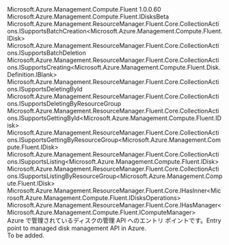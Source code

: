 <Type Name="IDisks" FullName="Microsoft.Azure.Management.Compute.Fluent.IDisks">
  <TypeSignature Language="C#" Value="public interface IDisks : Microsoft.Azure.Management.Compute.Fluent.IDisksBeta, Microsoft.Azure.Management.ResourceManager.Fluent.Core.CollectionActions.ISupportsBatchCreation&lt;Microsoft.Azure.Management.Compute.Fluent.IDisk&gt;, Microsoft.Azure.Management.ResourceManager.Fluent.Core.CollectionActions.ISupportsBatchDeletion, Microsoft.Azure.Management.ResourceManager.Fluent.Core.CollectionActions.ISupportsCreating&lt;Microsoft.Azure.Management.Compute.Fluent.Disk.Definition.IBlank&gt;, Microsoft.Azure.Management.ResourceManager.Fluent.Core.CollectionActions.ISupportsDeletingById, Microsoft.Azure.Management.ResourceManager.Fluent.Core.CollectionActions.ISupportsDeletingByResourceGroup, Microsoft.Azure.Management.ResourceManager.Fluent.Core.CollectionActions.ISupportsGettingById&lt;Microsoft.Azure.Management.Compute.Fluent.IDisk&gt;, Microsoft.Azure.Management.ResourceManager.Fluent.Core.CollectionActions.ISupportsGettingByResourceGroup&lt;Microsoft.Azure.Management.Compute.Fluent.IDisk&gt;, Microsoft.Azure.Management.ResourceManager.Fluent.Core.CollectionActions.ISupportsListing&lt;Microsoft.Azure.Management.Compute.Fluent.IDisk&gt;, Microsoft.Azure.Management.ResourceManager.Fluent.Core.CollectionActions.ISupportsListingByResourceGroup&lt;Microsoft.Azure.Management.Compute.Fluent.IDisk&gt;, Microsoft.Azure.Management.ResourceManager.Fluent.Core.IHasInner&lt;Microsoft.Azure.Management.Compute.Fluent.IDisksOperations&gt;, Microsoft.Azure.Management.ResourceManager.Fluent.Core.IHasManager&lt;Microsoft.Azure.Management.Compute.Fluent.IComputeManager&gt;" />
  <TypeSignature Language="ILAsm" Value=".class public interface auto ansi abstract IDisks implements class Microsoft.Azure.Management.Compute.Fluent.IDisksBeta, class Microsoft.Azure.Management.ResourceManager.Fluent.Core.CollectionActions.ISupportsBatchCreation`1&lt;class Microsoft.Azure.Management.Compute.Fluent.IDisk&gt;, class Microsoft.Azure.Management.ResourceManager.Fluent.Core.CollectionActions.ISupportsBatchDeletion, class Microsoft.Azure.Management.ResourceManager.Fluent.Core.CollectionActions.ISupportsCreating`1&lt;class Microsoft.Azure.Management.Compute.Fluent.Disk.Definition.IBlank&gt;, class Microsoft.Azure.Management.ResourceManager.Fluent.Core.CollectionActions.ISupportsDeletingById, class Microsoft.Azure.Management.ResourceManager.Fluent.Core.CollectionActions.ISupportsDeletingByResourceGroup, class Microsoft.Azure.Management.ResourceManager.Fluent.Core.CollectionActions.ISupportsGettingById`1&lt;class Microsoft.Azure.Management.Compute.Fluent.IDisk&gt;, class Microsoft.Azure.Management.ResourceManager.Fluent.Core.CollectionActions.ISupportsGettingByResourceGroup`1&lt;class Microsoft.Azure.Management.Compute.Fluent.IDisk&gt;, class Microsoft.Azure.Management.ResourceManager.Fluent.Core.CollectionActions.ISupportsListing`1&lt;class Microsoft.Azure.Management.Compute.Fluent.IDisk&gt;, class Microsoft.Azure.Management.ResourceManager.Fluent.Core.CollectionActions.ISupportsListingByResourceGroup`1&lt;class Microsoft.Azure.Management.Compute.Fluent.IDisk&gt;, class Microsoft.Azure.Management.ResourceManager.Fluent.Core.IBeta, class Microsoft.Azure.Management.ResourceManager.Fluent.Core.IHasInner`1&lt;class Microsoft.Azure.Management.Compute.Fluent.IDisksOperations&gt;, class Microsoft.Azure.Management.ResourceManager.Fluent.Core.IHasManager`1&lt;class Microsoft.Azure.Management.Compute.Fluent.IComputeManager&gt;" />
  <TypeSignature Language="DocId" Value="T:Microsoft.Azure.Management.Compute.Fluent.IDisks" />
  <TypeSignature Language="VB.NET" Value="Public Interface IDisks&#xA;Implements IDisksBeta, IHasInner(Of IDisksOperations), IHasManager(Of IComputeManager), ISupportsBatchCreation(Of IDisk), ISupportsBatchDeletion, ISupportsCreating(Of IBlank), ISupportsDeletingById, ISupportsDeletingByResourceGroup, ISupportsGettingById(Of IDisk), ISupportsGettingByResourceGroup(Of IDisk), ISupportsListing(Of IDisk), ISupportsListingByResourceGroup(Of IDisk)" />
  <TypeSignature Language="F#" Value="type IDisks = interface&#xA;    interface ISupportsCreating&lt;IBlank&gt;&#xA;    interface ISupportsListing&lt;IDisk&gt;&#xA;    interface ISupportsListingByResourceGroup&lt;IDisk&gt;&#xA;    interface ISupportsGettingByResourceGroup&lt;IDisk&gt;&#xA;    interface ISupportsGettingById&lt;IDisk&gt;&#xA;    interface ISupportsDeletingById&#xA;    interface ISupportsDeletingByResourceGroup&#xA;    interface ISupportsBatchCreation&lt;IDisk&gt;&#xA;    interface ISupportsBatchDeletion&#xA;    interface IBeta&#xA;    interface IHasManager&lt;IComputeManager&gt;&#xA;    interface IHasInner&lt;IDisksOperations&gt;&#xA;    interface IDisksBeta" />
  <AssemblyInfo>
    <AssemblyName>Microsoft.Azure.Management.Compute.Fluent</AssemblyName>
    <AssemblyVersion>1.0.0.60</AssemblyVersion>
  </AssemblyInfo>
  <Interfaces>
    <Interface>
      <InterfaceName>Microsoft.Azure.Management.Compute.Fluent.IDisksBeta</InterfaceName>
    </Interface>
    <Interface>
      <InterfaceName>Microsoft.Azure.Management.ResourceManager.Fluent.Core.CollectionActions.ISupportsBatchCreation&lt;Microsoft.Azure.Management.Compute.Fluent.IDisk&gt;</InterfaceName>
    </Interface>
    <Interface>
      <InterfaceName>Microsoft.Azure.Management.ResourceManager.Fluent.Core.CollectionActions.ISupportsBatchDeletion</InterfaceName>
    </Interface>
    <Interface>
      <InterfaceName>Microsoft.Azure.Management.ResourceManager.Fluent.Core.CollectionActions.ISupportsCreating&lt;Microsoft.Azure.Management.Compute.Fluent.Disk.Definition.IBlank&gt;</InterfaceName>
    </Interface>
    <Interface>
      <InterfaceName>Microsoft.Azure.Management.ResourceManager.Fluent.Core.CollectionActions.ISupportsDeletingById</InterfaceName>
    </Interface>
    <Interface>
      <InterfaceName>Microsoft.Azure.Management.ResourceManager.Fluent.Core.CollectionActions.ISupportsDeletingByResourceGroup</InterfaceName>
    </Interface>
    <Interface>
      <InterfaceName>Microsoft.Azure.Management.ResourceManager.Fluent.Core.CollectionActions.ISupportsGettingById&lt;Microsoft.Azure.Management.Compute.Fluent.IDisk&gt;</InterfaceName>
    </Interface>
    <Interface>
      <InterfaceName>Microsoft.Azure.Management.ResourceManager.Fluent.Core.CollectionActions.ISupportsGettingByResourceGroup&lt;Microsoft.Azure.Management.Compute.Fluent.IDisk&gt;</InterfaceName>
    </Interface>
    <Interface>
      <InterfaceName>Microsoft.Azure.Management.ResourceManager.Fluent.Core.CollectionActions.ISupportsListing&lt;Microsoft.Azure.Management.Compute.Fluent.IDisk&gt;</InterfaceName>
    </Interface>
    <Interface>
      <InterfaceName>Microsoft.Azure.Management.ResourceManager.Fluent.Core.CollectionActions.ISupportsListingByResourceGroup&lt;Microsoft.Azure.Management.Compute.Fluent.IDisk&gt;</InterfaceName>
    </Interface>
    <Interface>
      <InterfaceName>Microsoft.Azure.Management.ResourceManager.Fluent.Core.IHasInner&lt;Microsoft.Azure.Management.Compute.Fluent.IDisksOperations&gt;</InterfaceName>
    </Interface>
    <Interface>
      <InterfaceName>Microsoft.Azure.Management.ResourceManager.Fluent.Core.IHasManager&lt;Microsoft.Azure.Management.Compute.Fluent.IComputeManager&gt;</InterfaceName>
    </Interface>
  </Interfaces>
  <Docs>
    <summary>
            <span data-ttu-id="a2370-101">Azure で管理されているディスクの管理 API へのエントリ ポイントです。</span><span class="sxs-lookup"><span data-stu-id="a2370-101">Entry point to managed disk management API in Azure.</span></span>
            </summary>
    <remarks>To be added.</remarks>
  </Docs>
  <Members />
</Type>